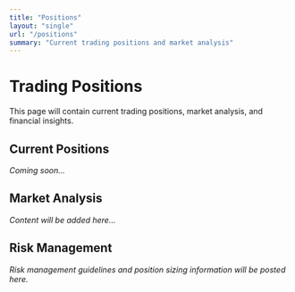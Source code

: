 ```yaml
---
title: "Positions"
layout: "single"
url: "/positions"
summary: "Current trading positions and market analysis"
---
```


# Trading Positions

This page will contain current trading positions, market analysis, and financial insights.

## Current Positions

*Coming soon...*

## Market Analysis

*Content will be added here...*

## Risk Management

*Risk management guidelines and position sizing information will be posted here.* 